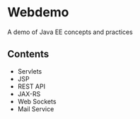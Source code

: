 # Webdemo
A demo of Java EE concepts and practices

## Contents
- Servlets
- JSP
- REST API
- JAX-RS
- Web Sockets
- Mail Service